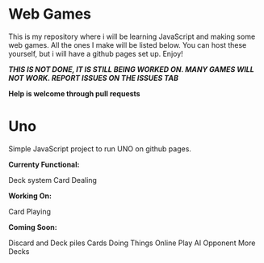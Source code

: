 # Web Games

This is my repository where i will be learning JavaScript and making some web games. All the ones I make will be listed below. You can host these yourself, but i will have a github pages set up. Enjoy!

***THIS IS NOT DONE, IT IS STILL BEING WORKED ON. MANY GAMES WILL NOT WORK. REPORT ISSUES ON THE ISSUES TAB***

**Help is welcome through pull requests**


# Uno
Simple JavaScript project to run UNO on github pages.


**Currenty Functional:**

Deck system
Card Dealing

**Working On:**

Card Playing

**Coming Soon:**

Discard and Deck piles
Cards Doing Things
Online Play
AI Opponent
More Decks